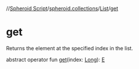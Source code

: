 //[Spheroid Script](../../index.md)/[spheroid.collections](../index.md)/[List](index.md)/[get](get.md)



# get  
 
Returns the element at the specified index in the list.  
  
  
abstract operator fun [get](get.md)(index: [Long](../../spheroid/-long/index.md)): [E](index.md)  



